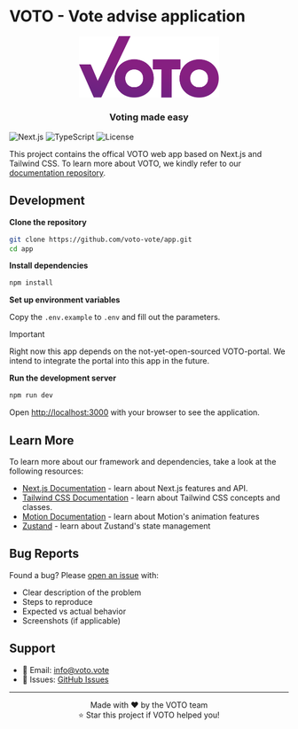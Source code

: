 # VOTO - Vote advise application

<p align="center">
  <a href="https://voto.vote">
    <img src="./public/logo.svg" alt="Logo" width="50%" height="auto">
  </a>

  <h3 align="center">Voting made easy</h3>
</p>

  ![Next.js](https://img.shields.io/badge/Next.js-15-black?style=for-the-badge&logo=next.js)
  ![TypeScript](https://img.shields.io/badge/TypeScript-007ACC?style=for-the-badge&logo=typescript&logoColor=white)
  ![License](https://img.shields.io/badge/License-MIT-green?style=for-the-badge)

This project contains the offical VOTO web app based on Next.js and Tailwind CSS. To learn more about VOTO, we kindly refer to our [documentation repository](https://github.com/voto-vote/.github/tree/main/profile).

## Development

**Clone the repository**
   ```bash
   git clone https://github.com/voto-vote/app.git
   cd app
   ```

**Install dependencies**
   ```bash
   npm install
   ```

**Set up environment variables**

Copy the `.env.example` to `.env` and fill out the parameters.

> [!IMPORTANT]  
> Right now this app depends on the not-yet-open-sourced VOTO-portal.
> We intend to integrate the portal into this app in the future.

**Run the development server**

```bash
npm run dev
```

Open [http://localhost:3000](http://localhost:3000) with your browser to see the application.

## Learn More

To learn more about our framework and dependencies, take a look at the following resources:

- [Next.js Documentation](https://nextjs.org/docs) - learn about Next.js features and API.
- [Tailwind CSS Documentation](https://tailwindcss.com/docs) - learn about Tailwind CSS concepts and classes.
- [Motion Documentation](https://motion.dev/docs) - learn about Motion's animation features
- [Zustand](zustand.docs.pmnd.rs) - learn about Zustand's state management

## Bug Reports

Found a bug? Please [open an issue](https://github.com/voto-vote/app/issues) with:
- Clear description of the problem
- Steps to reproduce
- Expected vs actual behavior
- Screenshots (if applicable)


## Support

- 📧 Email: info@voto.vote
- 🐛 Issues: [GitHub Issues](https://github.com/voto-vote/app/issues)

---

<div align="center">
  Made with ❤️ by the VOTO team
  <br />
  ⭐ Star this project if VOTO helped you!
</div>